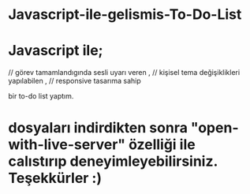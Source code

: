 # Javascript-ile-gelismis-To-Do-List

# Javascript ile; 

// görev tamamlandıgında sesli uyarı veren ,
// kişisel tema değişiklikleri yapılabilen ,
// responsive tasarıma sahip

  bir to-do list yaptım. 
  
 # dosyaları indirdikten sonra "open-with-live-server" özelliği ile calıstırıp deneyimleyebilirsiniz. Teşekkürler :)
